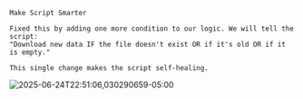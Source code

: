 ```jsonc
Make Script Smarter

Fixed this by adding one more condition to our logic. We will tell the script:
"Download new data IF the file doesn't exist OR if it's old OR if it is empty."

This single change makes the script self-healing.
```

![2025-06-24T22:51:06,030290659-05:00](https://github.com/user-attachments/assets/b07d2f59-e007-4759-8dc8-aa706bbc692a)
